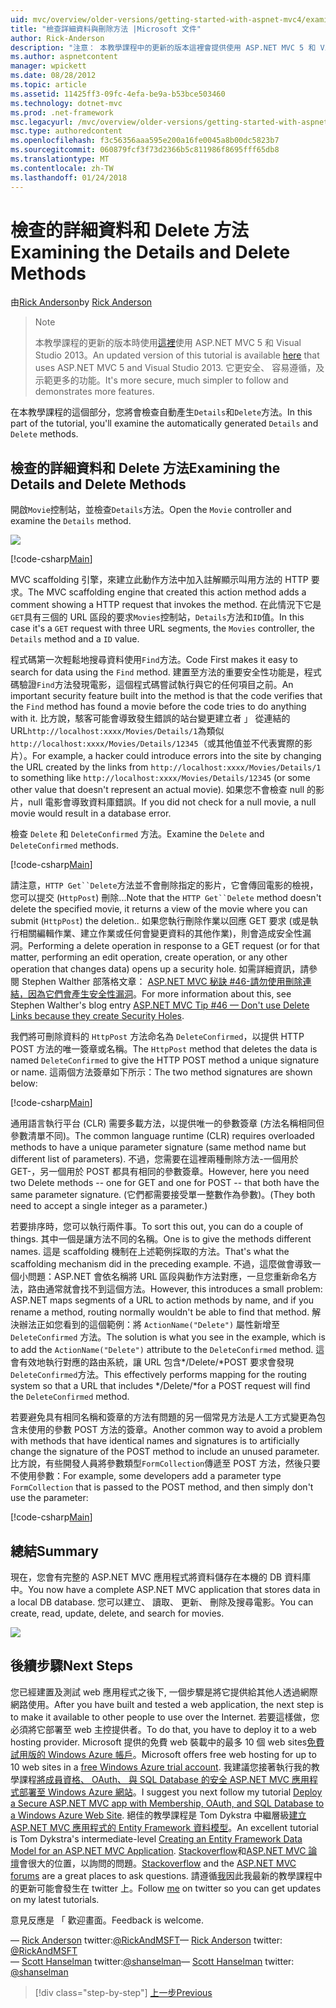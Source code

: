 ```yaml
---
uid: mvc/overview/older-versions/getting-started-with-aspnet-mvc4/examining-the-details-and-delete-methods
title: "檢查詳細資料與刪除方法 |Microsoft 文件"
author: Rick-Anderson
description: "注意： 本教學課程中的更新的版本這裡會提供使用 ASP.NET MVC 5 和 Visual Studio 2013。 這是更安全、 容易遵循，以及示範..."
ms.author: aspnetcontent
manager: wpickett
ms.date: 08/28/2012
ms.topic: article
ms.assetid: 11425ff3-09fc-4efa-be9a-b53bce503460
ms.technology: dotnet-mvc
ms.prod: .net-framework
msc.legacyurl: /mvc/overview/older-versions/getting-started-with-aspnet-mvc4/examining-the-details-and-delete-methods
msc.type: authoredcontent
ms.openlocfilehash: f3c56356aaa595e200a16fe0045a8b00dc5823b7
ms.sourcegitcommit: 060879fcf3f73d2366b5c811986f8695fff65db8
ms.translationtype: MT
ms.contentlocale: zh-TW
ms.lasthandoff: 01/24/2018
---
```

<a name="examining-the-details-and-delete-methods"></a><span data-ttu-id="b8e6f-104">檢查的詳細資料和 Delete 方法</span><span class="sxs-lookup"><span data-stu-id="b8e6f-104">Examining the Details and Delete Methods</span></span>
====================
<span data-ttu-id="b8e6f-105">由[Rick Anderson](https://github.com/Rick-Anderson)</span><span class="sxs-lookup"><span data-stu-id="b8e6f-105">by [Rick Anderson](https://github.com/Rick-Anderson)</span></span>

> > [!NOTE]
> > <span data-ttu-id="b8e6f-106">本教學課程的更新的版本時使用[這裡](../../getting-started/introduction/getting-started.md)使用 ASP.NET MVC 5 和 Visual Studio 2013。</span><span class="sxs-lookup"><span data-stu-id="b8e6f-106">An updated version of this tutorial is available [here](../../getting-started/introduction/getting-started.md) that uses ASP.NET MVC 5 and Visual Studio 2013.</span></span> <span data-ttu-id="b8e6f-107">它更安全、 容易遵循，及示範更多的功能。</span><span class="sxs-lookup"><span data-stu-id="b8e6f-107">It's more secure, much simpler to follow and demonstrates more features.</span></span>


<span data-ttu-id="b8e6f-108">在本教學課程的這個部分，您將會檢查自動產生`Details`和`Delete`方法。</span><span class="sxs-lookup"><span data-stu-id="b8e6f-108">In this part of the tutorial, you'll examine the automatically generated `Details` and `Delete` methods.</span></span>

## <a name="examining-the-details-and-delete-methods"></a><span data-ttu-id="b8e6f-109">檢查的詳細資料和 Delete 方法</span><span class="sxs-lookup"><span data-stu-id="b8e6f-109">Examining the Details and Delete Methods</span></span>

<span data-ttu-id="b8e6f-110">開啟`Movie`控制站，並檢查`Details`方法。</span><span class="sxs-lookup"><span data-stu-id="b8e6f-110">Open the `Movie` controller and examine the `Details` method.</span></span>

![](examining-the-details-and-delete-methods/_static/image1.png)

[!code-csharp[Main](examining-the-details-and-delete-methods/samples/sample1.cs)]

<span data-ttu-id="b8e6f-111">MVC scaffolding 引擎，來建立此動作方法中加入註解顯示叫用方法的 HTTP 要求。</span><span class="sxs-lookup"><span data-stu-id="b8e6f-111">The MVC scaffolding engine that created this action method adds a comment showing a HTTP request that invokes the method.</span></span> <span data-ttu-id="b8e6f-112">在此情況下它是`GET`具有三個的 URL 區段的要求`Movies`控制站，`Details`方法和`ID`值。</span><span class="sxs-lookup"><span data-stu-id="b8e6f-112">In this case it's a `GET` request with three URL segments, the `Movies` controller, the `Details` method and a `ID` value.</span></span>

<span data-ttu-id="b8e6f-113">程式碼第一次輕鬆地搜尋資料使用`Find`方法。</span><span class="sxs-lookup"><span data-stu-id="b8e6f-113">Code First makes it easy to search for data using the `Find` method.</span></span> <span data-ttu-id="b8e6f-114">建置至方法的重要安全性功能是，程式碼驗證`Find`方法發現電影，這個程式碼嘗試執行與它的任何項目之前。</span><span class="sxs-lookup"><span data-stu-id="b8e6f-114">An important security feature built into the method is that the code verifies that the `Find` method has found a movie before the code tries to do anything with it.</span></span> <span data-ttu-id="b8e6f-115">比方說，駭客可能會導致發生錯誤的站台變更建立者 」 從連結的 URL`http://localhost:xxxx/Movies/Details/1`為類似`http://localhost:xxxx/Movies/Details/12345`（或其他值並不代表實際的影片）。</span><span class="sxs-lookup"><span data-stu-id="b8e6f-115">For example, a hacker could introduce errors into the site by changing the URL created by the links from `http://localhost:xxxx/Movies/Details/1` to something like `http://localhost:xxxx/Movies/Details/12345` (or some other value that doesn't represent an actual movie).</span></span> <span data-ttu-id="b8e6f-116">如果您不會檢查 null 的影片，null 電影會導致資料庫錯誤。</span><span class="sxs-lookup"><span data-stu-id="b8e6f-116">If you did not check for a null movie, a null movie would result in a database error.</span></span>

<span data-ttu-id="b8e6f-117">檢查 `Delete` 和 `DeleteConfirmed` 方法。</span><span class="sxs-lookup"><span data-stu-id="b8e6f-117">Examine the `Delete` and `DeleteConfirmed` methods.</span></span>

[!code-csharp[Main](examining-the-details-and-delete-methods/samples/sample2.cs?highlight=17)]

<span data-ttu-id="b8e6f-118">請注意，`HTTP Get``Delete`方法並不會刪除指定的影片，它會傳回電影的檢視，您可以提交 (`HttpPost`) 刪除...</span><span class="sxs-lookup"><span data-stu-id="b8e6f-118">Note that the `HTTP Get``Delete` method doesn't delete the specified movie, it returns a view of the movie where you can submit (`HttpPost`) the deletion..</span></span> <span data-ttu-id="b8e6f-119">如果您執行刪除作業以回應 GET 要求 (或是執行相關編輯作業、建立作業或任何會變更資料的其他作業)，則會造成安全性漏洞。</span><span class="sxs-lookup"><span data-stu-id="b8e6f-119">Performing a delete operation in response to a GET request (or for that matter, performing an edit operation, create operation, or any other operation that changes data) opens up a security hole.</span></span> <span data-ttu-id="b8e6f-120">如需詳細資訊，請參閱 Stephen Walther 部落格文章： [ASP.NET MVC 秘訣 #46-請勿使用刪除連結，因為它們會產生安全性漏洞](http://stephenwalther.com/blog/archive/2009/01/21/asp.net-mvc-tip-46-ndash-donrsquot-use-delete-links-because.aspx)。</span><span class="sxs-lookup"><span data-stu-id="b8e6f-120">For more information about this, see Stephen Walther's blog entry [ASP.NET MVC Tip #46 — Don't use Delete Links because they create Security Holes](http://stephenwalther.com/blog/archive/2009/01/21/asp.net-mvc-tip-46-ndash-donrsquot-use-delete-links-because.aspx).</span></span>

<span data-ttu-id="b8e6f-121">我們將可刪除資料的 `HttpPost` 方法命名為 `DeleteConfirmed`，以提供 HTTP POST 方法的唯一簽章或名稱。</span><span class="sxs-lookup"><span data-stu-id="b8e6f-121">The `HttpPost` method that deletes the data is named `DeleteConfirmed` to give the HTTP POST method a unique signature or name.</span></span> <span data-ttu-id="b8e6f-122">這兩個方法簽章如下所示：</span><span class="sxs-lookup"><span data-stu-id="b8e6f-122">The two method signatures are shown below:</span></span>

[!code-csharp[Main](examining-the-details-and-delete-methods/samples/sample3.cs)]

<span data-ttu-id="b8e6f-123">通用語言執行平台 (CLR) 需要多載方法，以提供唯一的參數簽章 (方法名稱相同但參數清單不同)。</span><span class="sxs-lookup"><span data-stu-id="b8e6f-123">The common language runtime (CLR) requires overloaded methods to have a unique parameter signature (same method name but different list of parameters).</span></span> <span data-ttu-id="b8e6f-124">不過，您需要在這裡兩種刪除方法-一個用於 GET-，另一個用於 POST 都具有相同的參數簽章。</span><span class="sxs-lookup"><span data-stu-id="b8e6f-124">However, here you need two Delete methods -- one for GET and one for POST -- that both have the same parameter signature.</span></span> <span data-ttu-id="b8e6f-125">(它們都需要接受單一整數作為參數)。</span><span class="sxs-lookup"><span data-stu-id="b8e6f-125">(They both need to accept a single integer as a parameter.)</span></span>

<span data-ttu-id="b8e6f-126">若要排序時，您可以執行兩件事。</span><span class="sxs-lookup"><span data-stu-id="b8e6f-126">To sort this out, you can do a couple of things.</span></span> <span data-ttu-id="b8e6f-127">其中一個是讓方法不同的名稱。</span><span class="sxs-lookup"><span data-stu-id="b8e6f-127">One is to give the methods different names.</span></span> <span data-ttu-id="b8e6f-128">這是 scaffolding 機制在上述範例採取的方法。</span><span class="sxs-lookup"><span data-stu-id="b8e6f-128">That's what the scaffolding mechanism did in the preceding example.</span></span> <span data-ttu-id="b8e6f-129">不過，這麼做會導致一個小問題：ASP.NET 會依名稱將 URL 區段與動作方法對應，一旦您重新命名方法，路由通常就會找不到這個方法。</span><span class="sxs-lookup"><span data-stu-id="b8e6f-129">However, this introduces a small problem: ASP.NET maps segments of a URL to action methods by name, and if you rename a method, routing normally wouldn't be able to find that method.</span></span> <span data-ttu-id="b8e6f-130">解決辦法正如您看到的這個範例：將 `ActionName("Delete")` 屬性新增至 `DeleteConfirmed` 方法。</span><span class="sxs-lookup"><span data-stu-id="b8e6f-130">The solution is what you see in the example, which is to add the `ActionName("Delete")` attribute to the `DeleteConfirmed` method.</span></span> <span data-ttu-id="b8e6f-131">這會有效地執行對應的路由系統，讓 URL 包含*/Delete/*POST 要求會發現`DeleteConfirmed`方法。</span><span class="sxs-lookup"><span data-stu-id="b8e6f-131">This effectively performs mapping for the routing system so that a URL that includes */Delete/*for a POST request will find the `DeleteConfirmed` method.</span></span>

<span data-ttu-id="b8e6f-132">若要避免具有相同名稱和簽章的方法有問題的另一個常見方法是人工方式變更為包含未使用的參數 POST 方法的簽章。</span><span class="sxs-lookup"><span data-stu-id="b8e6f-132">Another common way to avoid a problem with methods that have identical names and signatures is to artificially change the signature of the POST method to include an unused parameter.</span></span> <span data-ttu-id="b8e6f-133">比方說，有些開發人員將參數類型`FormCollection`傳遞至 POST 方法，然後只要不使用參數：</span><span class="sxs-lookup"><span data-stu-id="b8e6f-133">For example, some developers add a parameter type `FormCollection` that is passed to the POST method, and then simply don't use the parameter:</span></span>

[!code-csharp[Main](examining-the-details-and-delete-methods/samples/sample4.cs)]

## <a name="summary"></a><span data-ttu-id="b8e6f-134">總結</span><span class="sxs-lookup"><span data-stu-id="b8e6f-134">Summary</span></span>

<span data-ttu-id="b8e6f-135">現在，您會有完整的 ASP.NET MVC 應用程式將資料儲存在本機的 DB 資料庫中。</span><span class="sxs-lookup"><span data-stu-id="b8e6f-135">You now have a complete ASP.NET MVC application that stores data in a local DB database.</span></span> <span data-ttu-id="b8e6f-136">您可以建立、 讀取、 更新、 刪除及搜尋電影。</span><span class="sxs-lookup"><span data-stu-id="b8e6f-136">You can create, read, update, delete, and search for movies.</span></span>

![](examining-the-details-and-delete-methods/_static/image2.png)

## <a name="next-steps"></a><span data-ttu-id="b8e6f-137">後續步驟</span><span class="sxs-lookup"><span data-stu-id="b8e6f-137">Next Steps</span></span>

<span data-ttu-id="b8e6f-138">您已經建置及測試 web 應用程式之後下, 一個步驟是將它提供給其他人透過網際網路使用。</span><span class="sxs-lookup"><span data-stu-id="b8e6f-138">After you have built and tested a web application, the next step is to make it available to other people to use over the Internet.</span></span> <span data-ttu-id="b8e6f-139">若要這樣做，您必須將它部署至 web 主控提供者。</span><span class="sxs-lookup"><span data-stu-id="b8e6f-139">To do that, you have to deploy it to a web hosting provider.</span></span> <span data-ttu-id="b8e6f-140">Microsoft 提供的免費 web 裝載中的最多 10 個 web sites[免費試用版的 Windows Azure 帳戶](https://www.windowsazure.com/pricing/free-trial/?WT.mc_id=A443DD604)。</span><span class="sxs-lookup"><span data-stu-id="b8e6f-140">Microsoft offers free web hosting for up to 10 web sites in a [free Windows Azure trial account](https://www.windowsazure.com/pricing/free-trial/?WT.mc_id=A443DD604).</span></span> <span data-ttu-id="b8e6f-141">我建議您接著執行我的教學課程[將成員資格、 OAuth、 與 SQL Database 的安全 ASP.NET MVC 應用程式部署至 Windows Azure 網站](https://docs.microsoft.com/aspnet/core/security/authorization/secure-data)。</span><span class="sxs-lookup"><span data-stu-id="b8e6f-141">I suggest you next follow my tutorial [Deploy a Secure ASP.NET MVC app with Membership, OAuth, and SQL Database to a Windows Azure Web Site](https://docs.microsoft.com/aspnet/core/security/authorization/secure-data).</span></span> <span data-ttu-id="b8e6f-142">絕佳的教學課程是 Tom Dykstra 中繼層級[建立 ASP.NET MVC 應用程式的 Entity Framework 資料模型](../../getting-started/getting-started-with-ef-using-mvc/creating-an-entity-framework-data-model-for-an-asp-net-mvc-application.md)。</span><span class="sxs-lookup"><span data-stu-id="b8e6f-142">An excellent tutorial is Tom Dykstra's intermediate-level [Creating an Entity Framework Data Model for an ASP.NET MVC Application](../../getting-started/getting-started-with-ef-using-mvc/creating-an-entity-framework-data-model-for-an-asp-net-mvc-application.md).</span></span> <span data-ttu-id="b8e6f-143">[Stackoverflow](http://stackoverflow.com/help)和[ASP.NET MVC 論壇](https://forums.asp.net/1146.aspx)會很大的位置，以詢問的問題。</span><span class="sxs-lookup"><span data-stu-id="b8e6f-143">[Stackoverflow](http://stackoverflow.com/help) and the [ASP.NET MVC forums](https://forums.asp.net/1146.aspx) are a great places to ask questions.</span></span> <span data-ttu-id="b8e6f-144">請遵循[我](https://twitter.com/RickAndMSFT)因此我最新的教學課程中的更新可能會發生在 twitter 上。</span><span class="sxs-lookup"><span data-stu-id="b8e6f-144">Follow [me](https://twitter.com/RickAndMSFT) on twitter so you can get updates on my latest tutorials.</span></span>

<span data-ttu-id="b8e6f-145">意見反應是 「 歡迎畫面。</span><span class="sxs-lookup"><span data-stu-id="b8e6f-145">Feedback is welcome.</span></span>

<span data-ttu-id="b8e6f-146">— [Rick Anderson](https://blogs.msdn.com/rickAndy) twitter:[@RickAndMSFT](https://twitter.com/RickAndMSFT)</span><span class="sxs-lookup"><span data-stu-id="b8e6f-146">— [Rick Anderson](https://blogs.msdn.com/rickAndy) twitter: [@RickAndMSFT](https://twitter.com/RickAndMSFT)</span></span>  
<span data-ttu-id="b8e6f-147">— [Scott Hanselman](http://www.hanselman.com/blog/) twitter:[@shanselman](https://twitter.com/shanselman)</span><span class="sxs-lookup"><span data-stu-id="b8e6f-147">— [Scott Hanselman](http://www.hanselman.com/blog/) twitter: [@shanselman](https://twitter.com/shanselman)</span></span>

>[!div class="step-by-step"]
[<span data-ttu-id="b8e6f-148">上一步</span><span class="sxs-lookup"><span data-stu-id="b8e6f-148">Previous</span></span>](adding-validation-to-the-model.md)
